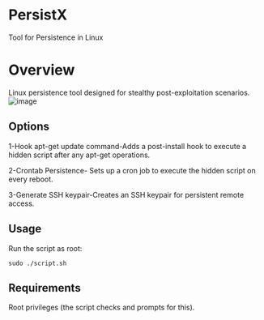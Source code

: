 # PersistX
Tool for Persistence in Linux

# Overview
Linux persistence tool designed for stealthy post-exploitation scenarios.
![image](https://github.com/user-attachments/assets/8946dacd-b449-4f7f-bac1-1735a8ce5d3a)




## Options
1-Hook apt-get update command-Adds a post-install hook to execute a hidden script after any apt-get operations.

2-Crontab Persistence- Sets up a cron job to execute the hidden script on every reboot.

3-Generate SSH keypair-Creates an SSH keypair for persistent remote access.

## Usage
Run the script as root:

``sudo ./script.sh``

## Requirements
Root privileges (the script checks and prompts for this).
